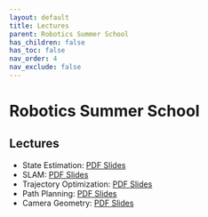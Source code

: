 ```yaml
---
layout: default
title: Lectures
parent: Robotics Summer School
has_children: false
has_toc: false
nav_order: 4
nav_exclude: false
---
```


# Robotics Summer School

## Lectures

- State Estimation: [PDF Slides](#)
- SLAM: [PDF Slides](#)
- Trajectory Optimization: [PDF Slides](#)
- Path Planning: [PDF Slides](#)
- Camera Geometry: [PDF Slides](#)
